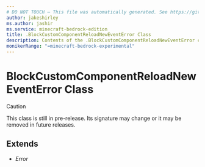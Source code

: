 ```yaml
---
# DO NOT TOUCH — This file was automatically generated. See https://github.com/mojang/minecraftapidocsgenerator to modify descriptions, examples, etc.
author: jakeshirley
ms.author: jashir
ms.service: minecraft-bedrock-edition
title: .BlockCustomComponentReloadNewEventError Class
description: Contents of the .BlockCustomComponentReloadNewEventError class.
monikerRange: "=minecraft-bedrock-experimental"
---
```

# BlockCustomComponentReloadNewEventError Class

> [!CAUTION]
> This class is still in pre-release.  Its signature may change or it may be removed in future releases.

## Extends
- *Error*
